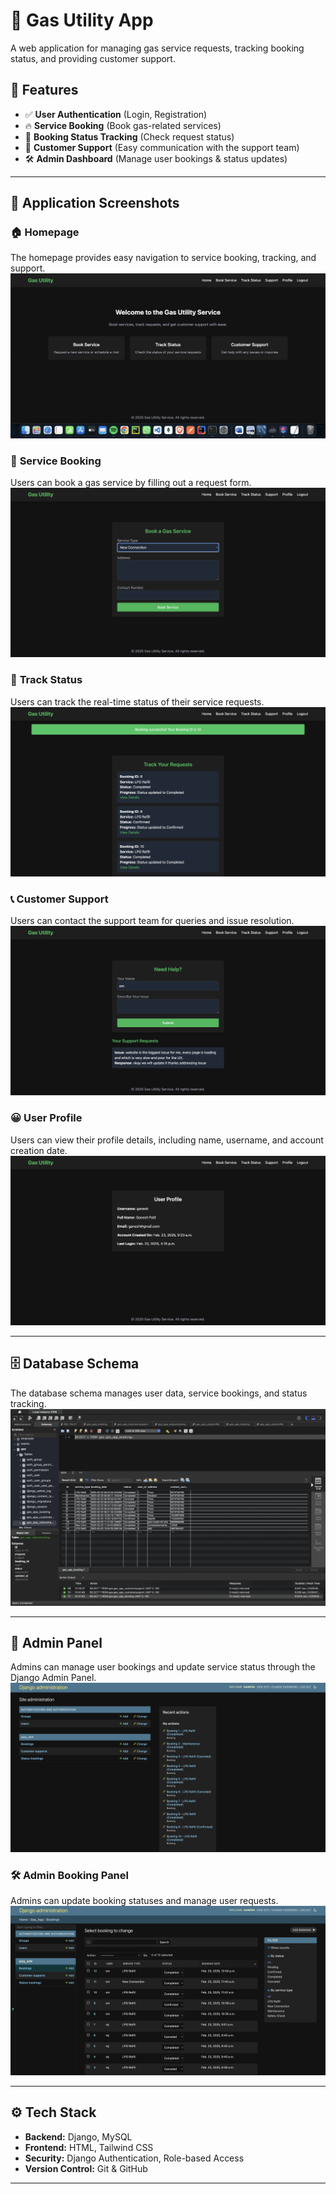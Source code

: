 # 🚀 Gas Utility App

A web application for managing gas service requests, tracking booking status, and providing customer support.

## 🌟 Features

- ✅ **User Authentication** (Login, Registration)
- 🔥 **Service Booking** (Book gas-related services)
- 📌 **Booking Status Tracking** (Check request status)
- 💬 **Customer Support** (Easy communication with the support team)
- 🛠️ **Admin Dashboard** (Manage user bookings & status updates)

---

## 📸 **Application Screenshots**

### 🏠 **Homepage**
The homepage provides easy navigation to service booking, tracking, and support.
![Homepage](https://github.com/ganesh0706patil/Gas_Utility_App/blob/main/static/Home1.png?raw=true)

### 📅 **Service Booking**
Users can book a gas service by filling out a request form.
![Booking Page](https://github.com/ganesh0706patil/Gas_Utility_App/blob/main/static/Booking.png?raw=true)

### 📌 **Track Status**
Users can track the real-time status of their service requests.
![Tracking Status](https://github.com/ganesh0706patil/Gas_Utility_App/blob/main/static/Track.png?raw=true)

### 📞 **Customer Support**
Users can contact the support team for queries and issue resolution.
![Customer Support](https://github.com/ganesh0706patil/Gas_Utility_App/blob/main/static/Support.png?raw=true)

### 😀 **User Profile**
Users can view their profile details, including name, username, and account creation date.
![User Detail](https://github.com/ganesh0706patil/Gas_Utility_App/blob/main/static/UserProfile.png?raw=true)

---

## 🗄️ **Database Schema**
The database schema manages user data, service bookings, and status tracking.
![Database Schema](https://github.com/ganesh0706patil/Gas_Utility_App/blob/main/static/Status_DB.png?raw=true)

---

## 🔑 **Admin Panel**
Admins can manage user bookings and update service status through the Django Admin Panel.
![Admin Panel](https://github.com/ganesh0706patil/Gas_Utility_App/blob/main/static/Admin_Panel.png?raw=true)

### 🛠️ **Admin Booking Panel**
Admins can update booking statuses and manage user requests.
![Admin Booking Panel](https://github.com/ganesh0706patil/Gas_Utility_App/blob/main/static/BookingPanel.png?raw=true)

---

## ⚙️ **Tech Stack**
- **Backend:** Django, MySQL  
- **Frontend:** HTML, Tailwind CSS  
- **Security:** Django Authentication, Role-based Access  
- **Version Control:** Git & GitHub  

---
